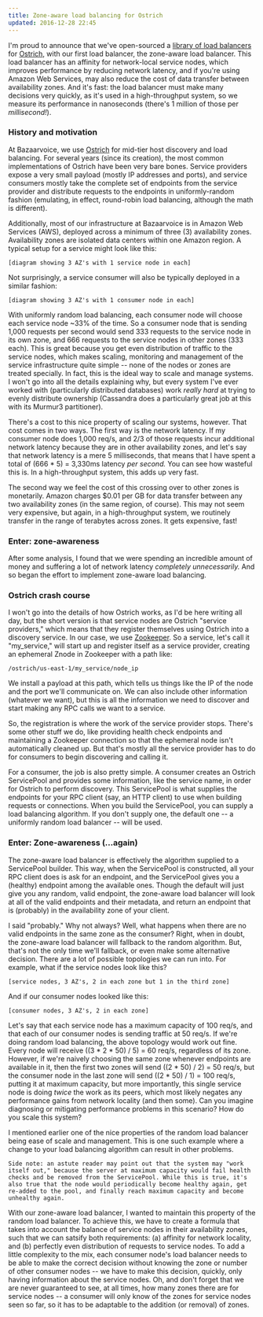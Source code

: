 ```yaml
---
title: Zone-aware load balancing for Ostrich
updated: 2016-12-28 22:45
---
```


I'm proud to announce that we've open-sourced a [library of load balancers][1] for [Ostrich][2], with our first load balancer, the zone-aware load balancer. This load balancer has an affinity for network-local service nodes, which improves performance by reducing network latency, and if you're using Amazon Web Services, may also reduce the cost of data transfer between availability zones. And it's fast: the load balancer must make many decisions very quickly, as it's used in a high-throughput system, so we measure its performance in nanoseconds (there's 1 million of those per *millisecond!*).

### History and motivation

At Bazaarvoice, we use [Ostrich][2] for mid-tier host discovery and load balancing. For several years (since its creation), the most common implementations of Ostrich have been very bare bones. Service providers expose a very small payload (mostly IP addresses and ports), and service consumers mostly take the complete set of endpoints from the service provider and distribute requests to the endpoints in uniformly-random fashion (emulating, in effect, round-robin load balancing, although the math is different).

Additionally, most of our infrastructure at Bazaarvoice is in Amazon Web Services (AWS), deployed across a minimum of three (3) availability zones. Availability zones are isolated data centers within one Amazon region. A typical setup for a service might look like this:

    [diagram showing 3 AZ's with 1 service node in each]

Not surprisingly, a service consumer will also be typically deployed in a similar fashion:

    [diagram showing 3 AZ's with 1 consumer node in each]

With uniformly random load balancing, each consumer node will choose each service node ~33% of the time. So a consumer node that is sending 1,000 requests per second would send 333 requests to the service node in its own zone, and 666 requests to the service nodes in other zones (333 each). This is great because you get even distribution of traffic to the service nodes, which makes scaling, monitoring and management of the service infrastructure quite simple -- none of the nodes or zones are treated specially. In fact, this is the ideal way to scale and manage systems. I won't go into all the details explaining why, but every system I've ever worked with (particularly distributed databases) work *really hard* at trying to evenly distribute ownership (Cassandra does a particularly great job at this with its Murmur3 partitioner).

There's a cost to this nice property of scaling our systems, however. That cost comes in two ways. The first way is the network latency. If my consumer node does 1,000 req/s, and 2/3 of those requests incur additional network latency because they are in other availability zones, and let's say that network latency is a mere 5 milliseconds, that means that I have spent a total of (666 * 5) = 3,330ms latency *per second.* You can see how wasteful this is. In a high-throughput system, this adds up very fast.

The second way we feel the cost of this crossing over to other zones is monetarily. Amazon charges $0.01 per GB for data transfer between any two availability zones (in the same region, of course). This may not seem very expensive, but again, in a high-throughput system, we routinely transfer in the range of terabytes across zones. It gets expensive, fast!

### Enter: zone-awareness

After some analysis, I found that we were spending an incredible amount of money and suffering a lot of network latency *completely unnecessarily.* And so began the effort to implement zone-aware load balancing.

### Ostrich crash course

I won't go into the details of how Ostrich works, as I'd be here writing all day, but the short version is that service nodes are Ostrich "service providers," which means that they register themselves using Ostrich into a discovery service. In our case, we use [Zookeeper][3]. So a service, let's call it "my_service," will start up and register itself as a service provider, creating an ephemeral Znode in Zookeeper with a path like:

    /ostrich/us-east-1/my_service/node_ip

We install a payload at this path, which tells us things like the IP of the node and the port we'll communicate on. We can also include other information (whatever we want), but this is all the information we need to discover and start making any RPC calls we want to a service.

So, the registration is where the work of the service provider stops. There's some other stuff we do, like providing health check endpoints and maintaining a Zookeeper connection so that the ephemeral node isn't automatically cleaned up. But that's mostly all the service provider has to do for consumers to begin discovering and calling it.

For a consumer, the job is also pretty simple. A consumer creates an Ostrich ServicePool and provides some information, like the service name, in order for Ostrich to perform discovery. This ServicePool is what supplies the endpoints for your RPC client (say, an HTTP client) to use when building requests or connections. When you build the ServicePool, you can supply a load balancing algorithm. If you don't supply one, the default one -- a uniformly random load balancer -- will be used.

### Enter: Zone-awareness (...again)

The zone-aware load balancer is effectively the algorithm supplied to a ServicePool builder. This way, when the ServicePool is constructed, all your RPC client does is ask for an endpoint, and the ServicePool gives you a (healthy) endpoint among the available ones. Though the default will just give you any random, valid endpoint, the zone-aware load balancer will look at all of the valid endpoints and their metadata, and return an endpoint that is (probably) in the availability zone of your client.

I said "probably." Why not always? Well, what happens when there are no valid endpoints in the same zone as the consumer? Right, when in doubt, the zone-aware load balancer will fallback to the random algorithm. But, that's not the only time we'll fallback, or even make some alternative decision. There are a lot of possible topologies we can run into. For example, what if the service nodes look like this?

    [service nodes, 3 AZ's, 2 in each zone but 1 in the third zone]

And if our consumer nodes looked like this:

    [consumer nodes, 3 AZ's, 2 in each zone]

Let's say that each service node has a maximum capacity of 100 req/s, and that each of our consumer nodes is sending traffic at 50 req/s. If we're doing random load balancing, the above topology would work out fine. Every node will receive ((3 * 2 * 50) / 5) = 60 req/s, regardless of its zone. However, if we're naively choosing the same zone whenever endpoints are available in it, then the first two zones will send ((2 * 50) / 2) = 50 req/s, but the consumer node in the last zone will send ((2 * 50) / 1) = 100 req/s, putting it at maximum capacity, but more importantly, this single service node is doing *twice* the work as its peers, which most likely negates any performance gains from network locality (and then some). Can you imagine diagnosing or mitigating performance problems in this scenario? How do you scale this system?

I mentioned earlier one of the nice properties of the random load balancer being ease of scale and management. This is one such example where a change to your load balancing algorithm can result in other problems.

    Side note: an astute reader may point out that the system may "work itself out," because the server at maximum capacity would fail health checks and be removed from the ServicePool. While this is true, it's also true that the node would periodically become healthy again, get re-added to the pool, and finally reach maximum capacity and become unhealthy again.

With our zone-aware load balancer, I wanted to maintain this property of the random load balancer. To achieve this, we have to create a formula that takes into account the balance of service nodes in their availability zones, such that we can satsify both requirements: (a) affinity for network locality, and (b) perfectly even distribution of requests to service nodes. To add a little complexity to the mix, each consumer node's load balancer needs to be able to make the correct decision without knowing the zone or number of other consumer nodes -- we have to make this decision, quickly, only having information about the service nodes. Oh, and don't forget that we are never guaranteed to see, at all times, how many zones there are for service nodes -- a consumer will only know of the zones for service nodes seen so far, so it has to be adaptable to the addition (or removal) of zones.



[1]: https://github.com/bazaarvoice/ostrich-load-balancing
[2]: https://github.com/bazaarvoice/ostrich
[3]: https://zookeeper.apache.org/
